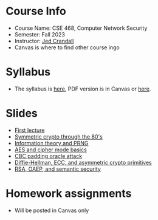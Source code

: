 

# Course Info

- Course Name: CSE 468, Computer Network Security
- Semester: Fall 2023
- Instructor: [Jed Crandall](https://jedcrandall.github.io)
- Canvas is where to find other course ingo

# Syllabus

- The syllabus is [here](https://jedcrandall.github.io/courses/cse468fall2023/syllabus.html), PDF version is in Canvas or [here](https://jedcrandall.github.io/courses/cse468fall2023/syllabus.pdf).

# Slides

- [First lecture](firstlecture.pdf)
- [Symmetric crypto through the 80's](symmetricryptothru80s.pdf)
- [Information theory and PRNG](informationtheoryprng.pdf)
- [AES and cipher mode basics](aesciphermodes.pdf)
- [CBC padding oracle attack](cbcpaddingoracle.pdf)
- [Diffie-Hellman, ECC, and asymmetric crypto primitives](dheccetc.pdf)
- [RSA, OAEP, and semantic security](rsaandattacks.pdf)

# Homework assignments

- Will be posted in Canvas only

